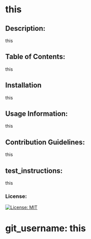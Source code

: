 # this
## Description: 
this
## Table of Contents:
this
## Installation 
this
## Usage Information:
this
## Contribution Guidelines:
this
## test_instructions:
this
### License: 
[![License: MIT](https://img.shields.io/badge/License-MIT-yellow.svg)](https://opensource.org/licenses/MIT)
# git_username: this